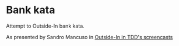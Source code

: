 # Bank kata

Attempt to Outside-In bank kata.

As presented by Sandro Mancuso in [Outside-In in TDD's screencasts](https://youtu.be/XHnuMjah6ps)
